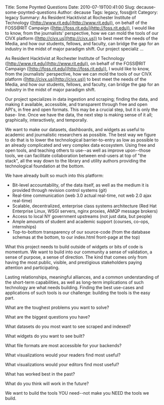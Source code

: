 Title: Some Poynted Questions
Date: 2010-07-19T00:41:00
Slug: decause-some-poynted-questions
Author: decause
Tags: legacy, foss@rit
Category: legacy
Summary: As Resident Hacktivist at Rochester Institute of Technology ([http://www.rit.edu](http://www.rit.edu)), on behalf of the FOSS@RIT Campaign ([http://foss.rit.edu](http://foss.rit.edu)), I would like to know, from the journalists' perspective, how we can mold the tools of our CIVX platform ([http://civx.us](http://civx.us)) to best meet the needs of the Media, and how our students, fellows, and faculty, can bridge the gap for an industry in the midst of major paradigm shift.  Our project specializ ... 

As Resident Hacktivist at Rochester Institute of Technology
([http://www.rit.edu](http://www.rit.edu)), on behalf of the FOSS@RIT Campaign
([http://foss.rit.edu](http://foss.rit.edu)), I would like to know, from the
journalists' perspective, how we can mold the tools of our CIVX platform
([http://civx.us](http://civx.us)) to best meet the needs of the Media, and
how our students, fellows, and faculty, can bridge the gap for an industry in
the midst of major paradigm shift.

Our project specializes in data ingestion and scraping; finding the data, and
making it available, accessible, and transparent through free and open API's,
in free and open formats. This may be a crucial step, but it is only the base-
line. Once we have the data, the next step is making sense of it all;
graphically, interactively, and temporally.

We want to make our datasets, dashboards, and widgets as useful to academic
and journalistic researchers as possible. The best way we figure to do that is
to lower the technological barrier-to-entry as low as possible to an already
complicated and very complex data ecosystem. Using free and open tools, and
teaching others to use--as well as improve upon--those tools, we can
facilitate collaboration between end-users at top of "the stack", all the way
down to the library and utility authors providing the technological foundation
at the bottom.

We have already built so much into this platform:

  * Bit-level accountability, of the data itself, as well as the medium it is provided through revision control systems (git) 
  * Real-time communication (web 3.0 actual real-time, not web 2.0 ajax real-time)
  * Scalable, decentralized, enterprise class systems architecture (Red Hat Enterprise Linux, WSGI servers, nginx proxies, AMQP message brokers)
  * Access to local NY government upstreams (not just data, but people)
  * Ample amounts of student and academic support (courses, co-ops, internships)
  * Top-to-bottom transparency of our source-code (from the database schemas at the bottom, to our index.html front-page at the top)

What this project needs to build outside of widgets or bits of code is
momentum. We want to build into our community a sense of validation, a sense
of purpose, a sense of direction. The kind that comes only from having the
most public, visible, and prestigious stakeholders paying attention and
participating.

Lasting relationships, meaningful alliances, and a common understanding of the
short-term capabilities, as well as long-term implications of such technology
are what needs building. Finding the best use-cases and applications of such
tools is our challenge: building the tools is the easy part.

What are the toughest problems you want to solve?

What are the biggest questions you have?

What datasets do you most want to see scraped and indexed?

What widgets do you want to see built?

What file formats are most accessible for your backends?

What visualizations would your readers find most useful?

What visualizations would your editors find most useful?

What has worked best in the past?

What do you think will work in the future?

We want to build the tools YOU need--not make you NEED the tools we build.

